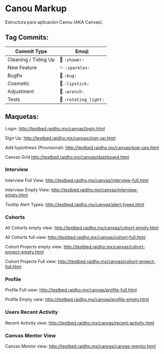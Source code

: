 # Canou Markup

Estructura para aplicación Canou (AKA Canvas).

## Tag Commits:

Commit Type | Emoji
----------  | -------------
Cleaning / Tiding Up | :shower: `:shower:`
New Feature | :sparkles: `:sparkles:`
Bugfix | :bug: `:bug:`
Cosmetic | :lipstick: `:lipstick:`
Adjustment | :wrench: `:wrench:`
Tests | :rotating_light: `:rotating_light:`

## Maquetas:

Login: http://testbed.raidho.mx/canvas/login.html

Sign Up: http://testbed.raidho.mx/canvas/sign-up.html

Add hypothesis (Provisional): http://testbed.raidho.mx/canvas/pop-ups.html

Canvas Grid http://testbed.raidho.mx/canvas/dashboard.html

### Interview

Interview Full View: http://testbed.raidho.mx/canvas/interview-full.html

Interview Empty View: http://testbed.raidho.mx/canvas/interview-empty.html

Tooltip Alert Types: http://testbed.raidho.mx/canvas/alert-types.html

### Cohorts

All Cohorts empty view: http://testbed.raidho.mx/canvas/cohort-empty.html

All Cohorts full view: http://testbed.raidho.mx/canvas/cohort-full.html

Cohort Projects empty view: http://testbed.raidho.mx/canvas/cohort-project-empty.html

Cohort Projects Full view: http://testbed.raidho.mx/canvas/cohort-project-full.html

### Profile

Profile Full view: http://testbed.raidho.mx/canvas/profile-full.html

Profile Empty view: http://testbed.raidho.mx/canvas/profile-empty.html

### Users Recent Activity

Recent Activity view: http://testbed.raidho.mx/canvas/recent-activity.html

### Canvas Mentor View

Canvas Mentor view: http://testbed.raidho.mx/canvas/canvas-mentor.html
